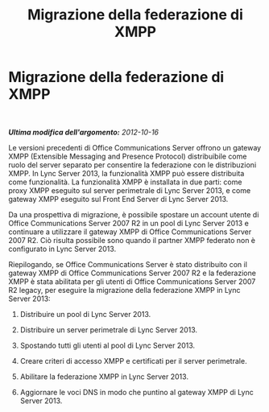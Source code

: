 ﻿---
title: Migrazione della federazione di XMPP
TOCTitle: Migrazione della federazione di XMPP
ms:assetid: 7368ee8f-a201-4d3a-b4e8-68396b156d4d
ms:mtpsurl: https://technet.microsoft.com/it-it/library/JJ688093(v=OCS.15)
ms:contentKeyID: 49887607
ms.date: 08/24/2015
mtps_version: v=OCS.15
ms.translationtype: HT
---

# Migrazione della federazione di XMPP

 

_**Ultima modifica dell'argomento:** 2012-10-16_

Le versioni precedenti di Office Communications Server offrono un gateway XMPP (Extensible Messaging and Presence Protocol) distribuibile come ruolo del server separato per consentire la federazione con le distribuzioni XMPP. In Lync Server 2013, la funzionalità XMPP può essere distribuita come funzionalità. La funzionalità XMPP è installata in due parti: come proxy XMPP eseguito sul server perimetrale di Lync Server 2013, e come gateway XMPP eseguito sul Front End Server di Lync Server 2013.

Da una prospettiva di migrazione, è possibile spostare un account utente di Office Communications Server 2007 R2 in un pool di Lync Server 2013 e continuare a utilizzare il gateway XMPP di Office Communications Server 2007 R2. Ciò risulta possibile sono quando il partner XMPP federato non è configurato in Lync Server 2013.

Riepilogando, se Office Communications Server è stato distribuito con il gateway XMPP di Office Communications Server 2007 R2 e la federazione XMPP è stata abilitata per gli utenti di Office Communications Server 2007 R2 legacy, per eseguire la migrazione della federazione XMPP in Lync Server 2013:

1.  Distribuire un pool di Lync Server 2013.

2.  Distribuire un server perimetrale di Lync Server 2013.

3.  Spostando tutti gli utenti al pool di Lync Server 2013.

4.  Creare criteri di accesso XMPP e certificati per il server perimetrale.

5.  Abilitare la federazione XMPP in Lync Server 2013. 

6.  Aggiornare le voci DNS in modo che puntino al gateway XMPP di Lync Server 2013.

